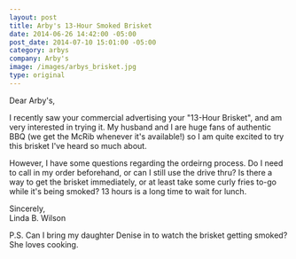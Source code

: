 ```yaml
--- 
layout: post
title: Arby's 13-Hour Smoked Brisket
date: 2014-06-26 14:42:00 -05:00
post_date: 2014-07-10 15:01:00 -05:00
category: arbys
company: Arby's
image: /images/arbys_brisket.jpg
type: original
---
```

Dear Arby's,

I recently saw your commercial advertising your "13-Hour Brisket", and am very interested in trying it. My husband and I are huge fans of authentic BBQ (we get the McRib whenever it's available!) so I am quite excited to try this brisket I've heard so much about.

However, I have some questions regarding the ordeirng process. Do I need to call in my order beforehand, or can I still use the drive thru? Is there a way to get the brisket immediately, or at least take some curly fries to-go while it's being smoked? 13 hours is a long time to wait for lunch.

Sincerely,  
Linda B. Wilson

P.S. Can I bring my daughter Denise in to watch the brisket getting smoked? She loves cooking.